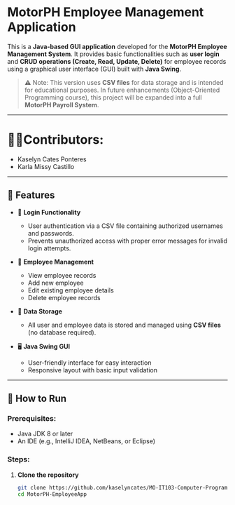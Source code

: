 # MotorPH Employee Management Application

This is a **Java-based GUI application** developed for the **MotorPH Employee Management System**. It provides basic functionalities such as **user login** and **CRUD operations (Create, Read, Update, Delete)** for employee records using a graphical user interface (GUI) built with **Java Swing**.

> ⚠️ Note: This version uses **CSV files** for data storage and is intended for educational purposes. In future enhancements (Object-Oriented Programming course), this project will be expanded into a full **MotorPH Payroll System**.

---
# 👨‍💻Contributors:
- Kaselyn Cates Ponteres
- Karla Missy Castillo

---

## 📌 Features

- 🔐 **Login Functionality**
  - User authentication via a CSV file containing authorized usernames and passwords.
  - Prevents unauthorized access with proper error messages for invalid login attempts.

- 👤 **Employee Management**
  - View employee records
  - Add new employee
  - Edit existing employee details
  - Delete employee records

- 💾 **Data Storage**
  - All user and employee data is stored and managed using **CSV files** (no database required).

- 🖥️ **Java Swing GUI**
  - User-friendly interface for easy interaction
  - Responsive layout with basic input validation

---

## 🚀 How to Run

### Prerequisites:
- Java JDK 8 or later
- An IDE (e.g., IntelliJ IDEA, NetBeans, or Eclipse)

### Steps:
1. **Clone the repository**  
   ```bash
   git clone https://github.com/kaselyncates/MO-IT103-Computer-Programming-2.git
   cd MotorPH-EmployeeApp
